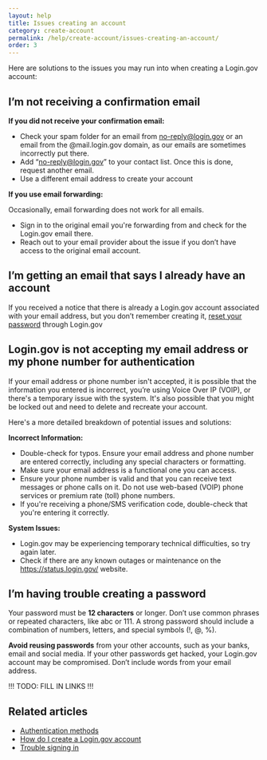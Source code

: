 ```yaml
---
layout: help
title: Issues creating an account
category: create-account
permalink: /help/create-account/issues-creating-an-account/
order: 3
---
```


Here are solutions to the issues you may run into when creating a Login.gov account:

## I’m not receiving a confirmation email

**If you did not receive your confirmation email:**
- Check your spam folder for an email from no-reply@login.gov or an email from the @mail.login.gov domain, as our emails are sometimes incorrectly put there.
- Add “no-reply@login.gov” to your contact list. Once this is done, request another email.
- Use a different email address to create your account

**If you use email forwarding:**

Occasionally, email forwarding does not work for all emails.
- Sign in to the original email you're forwarding from and check for the Login.gov email there.
- Reach out to your email provider about the issue if you don’t have access to the original email account.

## I’m getting an email that says I already have an account

If you received a notice that there is already a Login.gov account associated with your email address, but you don’t remember creating it, [reset your password](/help/trouble-signing-in/forgot-your-password/) through Login.gov

## Login.gov is not accepting my email address or my phone number for authentication

If your email address or phone number isn't accepted, it is possible that the information you entered is incorrect, you’re using Voice Over IP (VOIP), or there's a temporary issue with the system. It's also possible that you might be locked out and need to delete and recreate your account.

Here's a more detailed breakdown of potential issues and solutions:

**Incorrect Information:**
- Double-check for typos. Ensure your email address and phone number are entered correctly, including any special characters or formatting.
- Make sure your email address is a functional one you can access.
- Ensure your phone number is valid and that you can receive text messages or phone calls on it. Do not use web-based (VOIP) phone services or premium rate (toll) phone numbers.
- If you're receiving a phone/SMS verification code, double-check that you're entering it correctly.

**System Issues:**
- Login.gov may be experiencing temporary technical difficulties, so try again later.
- Check if there are any known outages or maintenance on the <https://status.login.gov/> website.

## I’m having trouble creating a password
Your password must be **12 characters** or longer. Don’t use common phrases or repeated characters, like abc or 111. A strong password should include a combination of numbers, letters, and special symbols (!, @, %).

**Avoid reusing passwords** from your other accounts, such as your banks, email and social media. If your other passwords get hacked, your Login.gov account may be compromised. Don’t include words from your email address.




!!! TODO: FILL IN LINKS !!!

## Related articles
* [Authentication methods](#)
* [How do I create a Login.gov account](#)
* [Trouble signing in](#)
